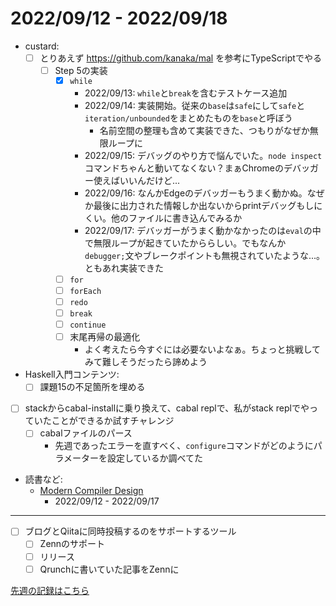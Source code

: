 # 2022/09/12 - 2022/09/18

- custard:
    - [ ] とりあえず <https://github.com/kanaka/mal> を参考にTypeScriptでやる
        - [ ] Step 5の実装
            - [x] `while`
                - 2022/09/13: `while`と`break`を含むテストケース追加
                - 2022/09/14: 実装開始。従来の`base`は`safe`にして`safe`と`iteration/unbounded`をまとめたものを`base`と呼ぼう
                    - 名前空間の整理も含めて実装できた、つもりがなぜか無限ループに
                - 2022/09/15: デバッグのやり方で悩んでいた。`node inspect`コマンドちゃんと動いてなくない？まぁChromeのデバッガー使えばいいんだけど...
                - 2022/09/16: なんかEdgeのデバッガーもうまく動かぬ。なぜか最後に出力された情報しか出ないからprintデバッグもしにくい。他のファイルに書き込んでみるか
                - 2022/09/17: デバッガーがうまく動かなかったのは`eval`の中で無限ループが起きていたかららしい。でもなんか`debugger;`文やブレークポイントも無視されていたような...。ともあれ実装できた
            - [ ] `for`
            - [ ] `forEach`
            - [ ] `redo`
            - [ ] `break`
            - [ ] `continue`
            - [ ] 末尾再帰の最適化
                - よく考えたら今すぐには必要ないよなぁ。ちょっと挑戦してみて難しそうだったら諦めよう
- Haskell入門コンテンツ:
    - [ ] 課題15の不足箇所を埋める
- [ ] stackからcabal-installに乗り換えて、cabal replで、私がstack replでやっていたことができるか試すチャレンジ
    - [ ] cabalファイルのパース
        - 先週であったエラーを直すべく、`configure`コマンドがどのようにパラメーターを設定しているか調べてた
- 読書など:
    - [Modern Compiler Design](https://www.springer.com/jp/book/9781461446989)
        - 2022/09/12 - 2022/09/17

------

- [ ] ブログとQiitaに同時投稿するのをサポートするツール
    - [ ] Zennのサポート
    - [ ] リリース
    - [ ] Qrunchに書いていた記事をZennに

[先週の記録はこちら](https://github.com/igrep/daily-commits/blob/b6e11b489a99afb51faa70d343130c0f82f505a3/yesterday.md)
